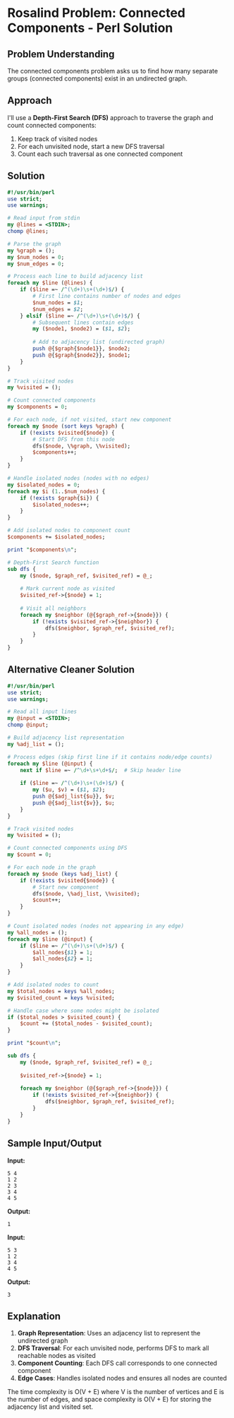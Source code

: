 # Rosalind Problem: Connected Components - Perl Solution

## Problem Understanding

The connected components problem asks us to find how many separate groups (connected components) exist in an undirected graph.

## Approach

I'll use a **Depth-First Search (DFS)** approach to traverse the graph and count connected components:
1. Keep track of visited nodes
2. For each unvisited node, start a new DFS traversal
3. Count each such traversal as one connected component

## Solution

```perl
#!/usr/bin/perl
use strict;
use warnings;

# Read input from stdin
my @lines = <STDIN>;
chomp @lines;

# Parse the graph
my %graph = ();
my $num_nodes = 0;
my $num_edges = 0;

# Process each line to build adjacency list
foreach my $line (@lines) {
    if ($line =~ /^(\d+)\s+(\d+)$/) {
        # First line contains number of nodes and edges
        $num_nodes = $1;
        $num_edges = $2;
    } elsif ($line =~ /^(\d+)\s+(\d+)$/) {
        # Subsequent lines contain edges
        my ($node1, $node2) = ($1, $2);
        
        # Add to adjacency list (undirected graph)
        push @{$graph{$node1}}, $node2;
        push @{$graph{$node2}}, $node1;
    }
}

# Track visited nodes
my %visited = ();

# Count connected components
my $components = 0;

# For each node, if not visited, start new component
foreach my $node (sort keys %graph) {
    if (!exists $visited{$node}) {
        # Start DFS from this node
        dfs($node, \%graph, \%visited);
        $components++;
    }
}

# Handle isolated nodes (nodes with no edges)
my $isolated_nodes = 0;
foreach my $i (1..$num_nodes) {
    if (!exists $graph{$i}) {
        $isolated_nodes++;
    }
}

# Add isolated nodes to component count
$components += $isolated_nodes;

print "$components\n";

# Depth-First Search function
sub dfs {
    my ($node, $graph_ref, $visited_ref) = @_;
    
    # Mark current node as visited
    $visited_ref->{$node} = 1;
    
    # Visit all neighbors
    foreach my $neighbor (@{$graph_ref->{$node}}) {
        if (!exists $visited_ref->{$neighbor}) {
            dfs($neighbor, $graph_ref, $visited_ref);
        }
    }
}
```

## Alternative Cleaner Solution

```perl
#!/usr/bin/perl
use strict;
use warnings;

# Read all input lines
my @input = <STDIN>;
chomp @input;

# Build adjacency list representation
my %adj_list = ();

# Process edges (skip first line if it contains node/edge counts)
foreach my $line (@input) {
    next if $line =~ /^\d+\s+\d+$/;  # Skip header line
    
    if ($line =~ /^(\d+)\s+(\d+)$/) {
        my ($u, $v) = ($1, $2);
        push @{$adj_list{$u}}, $v;
        push @{$adj_list{$v}}, $u;
    }
}

# Track visited nodes
my %visited = ();

# Count connected components using DFS
my $count = 0;

# For each node in the graph
foreach my $node (keys %adj_list) {
    if (!exists $visited{$node}) {
        # Start new component
        dfs($node, \%adj_list, \%visited);
        $count++;
    }
}

# Count isolated nodes (nodes not appearing in any edge)
my %all_nodes = ();
foreach my $line (@input) {
    if ($line =~ /^(\d+)\s+(\d+)$/) {
        $all_nodes{$1} = 1;
        $all_nodes{$2} = 1;
    }
}

# Add isolated nodes to count
my $total_nodes = keys %all_nodes;
my $visited_count = keys %visited;

# Handle case where some nodes might be isolated
if ($total_nodes > $visited_count) {
    $count += ($total_nodes - $visited_count);
}

print "$count\n";

sub dfs {
    my ($node, $graph_ref, $visited_ref) = @_;
    
    $visited_ref->{$node} = 1;
    
    foreach my $neighbor (@{$graph_ref->{$node}}) {
        if (!exists $visited_ref->{$neighbor}) {
            dfs($neighbor, $graph_ref, $visited_ref);
        }
    }
}
```

## Sample Input/Output

**Input:**
```
5 4
1 2
2 3
3 4
4 5
```

**Output:**
```
1
```

**Input:**
```
5 3
1 2
3 4
4 5
```

**Output:**
```
3
```

## Explanation

1. **Graph Representation**: Uses an adjacency list to represent the undirected graph
2. **DFS Traversal**: For each unvisited node, performs DFS to mark all reachable nodes as visited
3. **Component Counting**: Each DFS call corresponds to one connected component
4. **Edge Cases**: Handles isolated nodes and ensures all nodes are counted

The time complexity is O(V + E) where V is the number of vertices and E is the number of edges, and space complexity is O(V + E) for storing the adjacency list and visited set.

